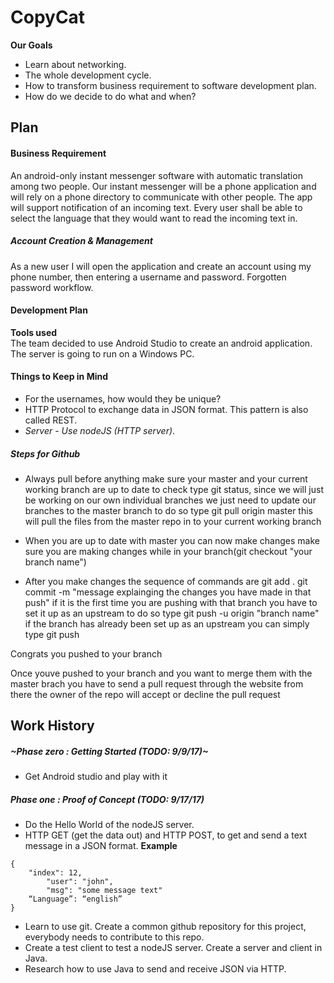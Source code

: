 # CopyCat
**Our Goals**
* Learn about networking.
* The whole development cycle. 
* How to transform business requirement to software development plan.
* How do we decide to do what and when?

## Plan

#### Business Requirement
An android-only instant messenger software with automatic translation among two people. Our instant messenger will be a phone application and will rely on a phone directory to communicate with other people. The app will support notification of an incoming text. Every user shall be able to select the language that they would want to read the incoming text in. 

##### Account Creation & Management
As a new user I will open the application and create an account using my phone number, then entering a username and password.
Forgotten password workflow.

#### Development Plan
**Tools used**\
The team decided to use Android Studio to create an android application. The server is going to run on a Windows PC.

#### Things to Keep in Mind
* For the usernames, how would they be unique?
* HTTP Protocol to exchange data in JSON format. This pattern is also called REST.
* *Server - Use nodeJS (HTTP server)*.

##### Steps for Github

* Always pull before anything make sure your master and your current working branch are up to date to check type git status, since we will just be working on our own individual branches we just need to update our branches to the master branch to do so type git pull origin master this will pull the files from the master repo in to your current working branch

* When you are up to date with master you can now make changes make sure you are making changes while in your branch(git checkout "your branch name")

* After you make changes the sequence of commands are git add . git commit -m "message explainging the changes you have made in that push" if it is the first time you are pushing with that branch you have to set it up as an upstream to do so type git push -u origin "branch name" if the branch has already been set up as an upstream you can simply type git push

Congrats you pushed to your branch

Once youve pushed to your branch and you want to merge them with the master brach you have to send a pull request through the website from there the owner of the repo will accept or decline the pull request

## Work History
##### ~Phase zero 	: Getting Started (TODO: 9/9/17)~
* Get Android studio and play with it 
##### Phase one		: Proof of Concept (TODO: 9/17/17)
* Do the Hello World of the nodeJS server. 
* HTTP GET (get the data out) and HTTP POST, to get and send a text message in a JSON format. 
		**Example** 
```
{
 	"index": 12,
    	"user": "john",
    	"msg": "some message text"
	“Language”: “english”
}
```	
* Learn to use git. Create a common github repository for this project, everybody needs to                                      contribute to this repo.
* Create a test client to test a nodeJS server. Create a server and client in Java. 
* Research how to use Java to send and receive JSON via HTTP.

